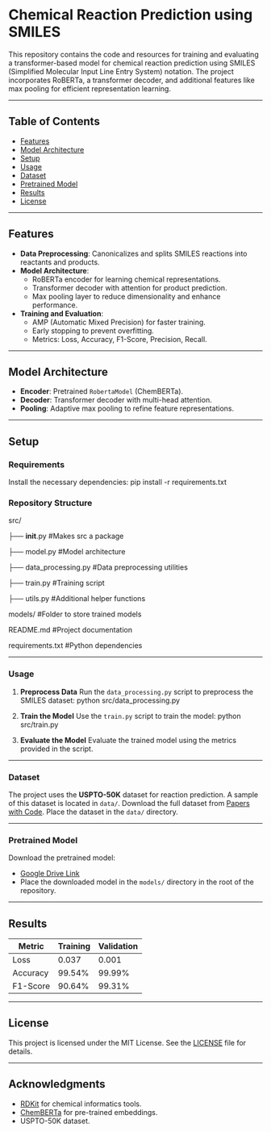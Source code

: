 # **Chemical Reaction Prediction using SMILES**

This repository contains the code and resources for training and evaluating a transformer-based model for chemical reaction prediction using SMILES (Simplified Molecular Input Line Entry System) notation. The project incorporates RoBERTa, a transformer decoder, and additional features like max pooling for efficient representation learning.

---

## **Table of Contents**
- [Features](#features)
- [Model Architecture](#model-architecture)
- [Setup](#setup)
- [Usage](#usage)
- [Dataset](#dataset)
- [Pretrained Model](#pretrained-model)
- [Results](#results)
- [License](#license)

---

## **Features**
- **Data Preprocessing**: Canonicalizes and splits SMILES reactions into reactants and products.
- **Model Architecture**:
  - RoBERTa encoder for learning chemical representations.
  - Transformer decoder with attention for product prediction.
  - Max pooling layer to reduce dimensionality and enhance performance.
- **Training and Evaluation**:
  - AMP (Automatic Mixed Precision) for faster training.
  - Early stopping to prevent overfitting.
  - Metrics: Loss, Accuracy, F1-Score, Precision, Recall.

---

## **Model Architecture**
- **Encoder**: Pretrained `RobertaModel` (ChemBERTa).
- **Decoder**: Transformer decoder with multi-head attention.
- **Pooling**: Adaptive max pooling to refine feature representations.

---

## **Setup**

### **Requirements**
Install the necessary dependencies:
pip install -r requirements.txt

### **Repository Structure**
src/

├── __init__.py                     #Makes src a package

├── model.py                        #Model architecture

├── data_processing.py              #Data preprocessing utilities

├── train.py                        #Training script

├── utils.py                        #Additional helper functions

models/                             #Folder to store trained models

README.md                           #Project documentation

requirements.txt                    #Python dependencies

---

### **Usage**
1. **Preprocess Data**
Run the `data_processing.py` script to preprocess the SMILES dataset: python src/data_processing.py

2. **Train the Model**
Use the `train.py` script to train the model: python src/train.py


3. **Evaluate the Model**
Evaluate the trained model using the metrics provided in the script.

---

### **Dataset**
The project uses the **USPTO-50K** dataset for reaction prediction. A sample of this dataset is located in `data/`.
Download the full dataset from [Papers with Code](https://paperswithcode.com/dataset/uspto-50k).
Place the dataset in the `data/` directory.

---

### **Pretrained Model**
Download the pretrained model:
- [Google Drive Link](https://drive.google.com/file/d/1GJmqMhXb4y5wTRmntxN7XrhWJU__06Aw/view?usp=sharing)
- Place the downloaded model in the `models/` directory in the root of the repository.

---

## **Results**
| Metric        | Training | Validation |
|---------------|----------|------------|
| Loss          | 0.037    | 0.001      |
| Accuracy      | 99.54%   | 99.99%     |
| F1-Score      | 90.64%   | 99.31%     |

---

## **License**
This project is licensed under the MIT License. See the [LICENSE](LICENSE) file for details.

---

## **Acknowledgments**
- [RDKit](https://www.rdkit.org/) for chemical informatics tools.
- [ChemBERTa](https://github.com/seyonechithrananda/bert-loves-chemistry) for pre-trained embeddings.
- USPTO-50K dataset.
